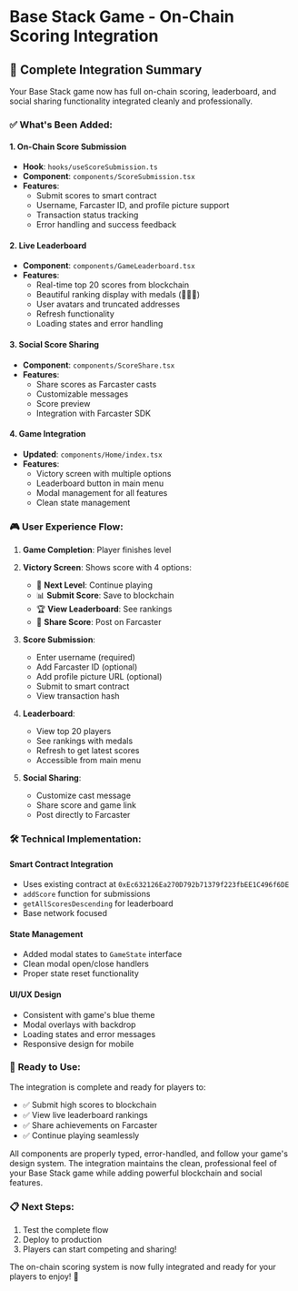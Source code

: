 # Base Stack Game - On-Chain Scoring Integration

## 🎯 **Complete Integration Summary**

Your Base Stack game now has full on-chain scoring, leaderboard, and social sharing functionality integrated cleanly and professionally.

### ✅ **What's Been Added:**

#### **1. On-Chain Score Submission**
- **Hook**: `hooks/useScoreSubmission.ts`
- **Component**: `components/ScoreSubmission.tsx`
- **Features**:
  - Submit scores to smart contract
  - Username, Farcaster ID, and profile picture support
  - Transaction status tracking
  - Error handling and success feedback

#### **2. Live Leaderboard**
- **Component**: `components/GameLeaderboard.tsx`
- **Features**:
  - Real-time top 20 scores from blockchain
  - Beautiful ranking display with medals (🥇🥈🥉)
  - User avatars and truncated addresses
  - Refresh functionality
  - Loading states and error handling

#### **3. Social Score Sharing**
- **Component**: `components/ScoreShare.tsx`
- **Features**:
  - Share scores as Farcaster casts
  - Customizable messages
  - Score preview
  - Integration with Farcaster SDK

#### **4. Game Integration**
- **Updated**: `components/Home/index.tsx`
- **Features**:
  - Victory screen with multiple options
  - Leaderboard button in main menu
  - Modal management for all features
  - Clean state management

### 🎮 **User Experience Flow:**

1. **Game Completion**: Player finishes level
2. **Victory Screen**: Shows score with 4 options:
   - 🚀 **Next Level**: Continue playing
   - 📊 **Submit Score**: Save to blockchain
   - 🏆 **View Leaderboard**: See rankings
   - 📱 **Share Score**: Post on Farcaster

3. **Score Submission**:
   - Enter username (required)
   - Add Farcaster ID (optional)
   - Add profile picture URL (optional)
   - Submit to smart contract
   - View transaction hash

4. **Leaderboard**:
   - View top 20 players
   - See rankings with medals
   - Refresh to get latest scores
   - Accessible from main menu

5. **Social Sharing**:
   - Customize cast message
   - Share score and game link
   - Post directly to Farcaster

### 🛠️ **Technical Implementation:**

#### **Smart Contract Integration**
- Uses existing contract at `0xEc632126Ea270D792b71379f223fbEE1C496f6DE`
- `addScore` function for submissions
- `getAllScoresDescending` for leaderboard
- Base network focused

#### **State Management**
- Added modal states to `GameState` interface
- Clean modal open/close handlers
- Proper state reset functionality

#### **UI/UX Design**
- Consistent with game's blue theme
- Modal overlays with backdrop
- Loading states and error messages
- Responsive design for mobile

### 🚀 **Ready to Use:**

The integration is complete and ready for players to:
- ✅ Submit high scores to blockchain
- ✅ View live leaderboard rankings
- ✅ Share achievements on Farcaster
- ✅ Continue playing seamlessly

All components are properly typed, error-handled, and follow your game's design system. The integration maintains the clean, professional feel of your Base Stack game while adding powerful blockchain and social features.

### 📋 **Next Steps:**
1. Test the complete flow
2. Deploy to production
3. Players can start competing and sharing!

The on-chain scoring system is now fully integrated and ready for your players to enjoy! 🎉
